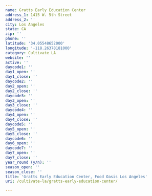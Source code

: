 ```yaml
---
name: Gratts Early Education Center
address_1: 1415 W. 5th Street
address_2: ''
city: Los Angeles
state: CA
zip: ''
phone: ''
latitude: '34.05548652000'
longitude: '-118.26378181000'
category: Cultivate LA
website: ''
active: ''
daycode1: ''
day1_open: ''
day1_close: ''
daycode2: ''
day2_open: ''
day2_close: ''
daycode3: ''
day3_open: ''
day3_close: ''
daycode4: ''
day4_open: ''
day4_close: ''
daycode5: ''
day5_open: ''
day5_close: ''
daycode6: ''
day6_open: ''
daycode7: ''
day7_open: ''
day7_close: ''
year_round (y/n): ''
season_open: ''
season_close: ''
title: 'Gratts Early Education Center, Food Oasis Los Angeles'
uri: /cultivate-la/gratts-early-education-center/

---
```


